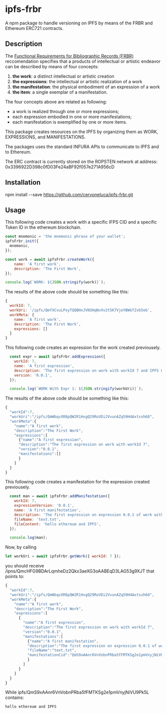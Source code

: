# ipfs-frbr

A npm package to handle versioning on IPFS by means of the FRBR and Ethereum ERC721 contracts.

## Description

The [Functional Requirements for Bibliographic Records (FRBR)](https://www.oclc.org/research/activities/frbr.html) reccomendation specifies that a products of intellectual or artistic endeavor can be described by means of four concepts:

  1. __the work__: a distinct intellectual or artistic creation
  2. __the expressions__: the intellectual or artistic realization of a work
  3. __the manifestation__: the physical embodiment of an expression of a work
  4. __the item__: a single exemplar of a manifestation.

The four concepts above are related as following:

  * a work is realized through one or more expressions;
  * each expression embodied in one or more manifestations;
  * each manifestation is exemplified by one or more items.

This package creates resources on the IPFS by organizing them as WORK, EXPRESSIONS, and MANIFESTATIONS.

The packages uses the standard INFURA APIs to communicate to IPFS and to Ethereum.

The ERC contract is currently stored on the ROPSTEN network at address: 0x3396922D398c0fD03Fe24aBF92f057e271A956cD
## Installation

npm install --save https://github.com/cervoneluca/ipfs-frbr.git

## Usage

This following code creates a work with a specific IFPS CID and a specific Token ID in the ethereum blockchain.

```javascript
const mnemonic = 'the mnemonic phrase of your wallet';
ipfsFrbr.init({
  mnemonic,
});

const work = await ipfsFrbr.createWork({
    name: 'A first work',
    description: 'The First Work',
});

console.log(`WORK: ${JSON.stringify(work)}`);
```

The results of the above code should be something like this:

```Javascript
{
  workId: 7,
  workUri: '/ipfs/QmfXCvuLPxyTQQBHxJVN3HqNvXv2t5K7VjeYBWGfZvb5eG',
  workMeta: {
    name: 'A first work',
    description: 'The First Work',
    expressions: []
  }
}
```

This following code creates an expression for the work created previousely.

```javascript
  const expr = await ipfsFrbr.addExpression({
    workId: 7,
    name: 'A first expression',
    description: 'The first expression on work with workId 7 and IPFS QmfXCvuLPxyTQQBHxJVN3HqNvXv2t5K7VjeYBWGfZvb5eG',
    version: '0.0.1',
  });

  console.log(`WORK With Expr 1: ${JSON.stringify(workUri)}`);
```

The results of the above code should be something like this:

```javascript
{
  "workId":7,
  "workUri":"/ipfs/QmWbqvXR8pQW2R1HvgQ29RoVDi2VvunAZq59H4Axtsxh68",
  "workMeta":{
    "name":"A first work",
    "description":"The First Work",
    "expressions":[
      {"name":"A first expression",
      "description":"The first expression on work with workId 7",
      "version":"0.0.1",
      "manifestations":[]
      }
    ]
  }
}

```

This following code creates a manifestation for the expression created previousely.

```javascript
  const man = await ipfsFrbr.addManifestation({
    workId: 7,
    expressionVersion: '0.0.1',
    name: 'A first manifestation',
    description: 'The first expression on expression 0.0.1 of work with workId 7',
    fileName: 'text.txt',
    fileContent: 'hello ethereum and IPFS',
  });

  console.log(man);
```

Now, by calling

```javascript
let workUri = await ipfsFrbr.getWork({ workId: 7 });
```

you should receive /ipns/QmcHFG9BDArLqmheDz2Qkx3aeXG3oAABEqD3LAG53g9XJT that points to:

```javascript
{
  "workId":7,
  "workUri":"/ipfs/QmWbqvXR8pQW2R1HvgQ29RoVDi2VvunAZq59H4Axtsxh68",
  "workMeta":{
    "name":"A first work",
    "description":"The First Work",
    "expressions":[
      {
        "name":"A first expression",
        "description":"The first expression on work with workId 7",
        "version":"0.0.1",
        "manifestations":[
          {"name":"A first manifestation",
          "description":"The first expression on expression 0.0.1 of work with workId 7",
          "fileName":"text.txt",
          "manifestationCid":"QmS9xAAnr6VnVobnPRba5fFMTKSg2e1pmVnyjNiVU9Pk5L"
          }
        ]
      }
    ]
  }
}
```

While ipfs/QmS9xAAnr6VnVobnPRba5fFMTKSg2e1pmVnyjNiVU9Pk5L contains:

```
hello ethereum and IPFS
```

